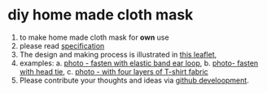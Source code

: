 # diy home made cloth mask

1. to make home made cloth mask for **own** use
2. please read [specification](/README.md)
3. The design and making process is illustrated in [this leaflet](/p01to11v4.png),
4. examples:
    a. [photo - fasten with elastic band ear loop](/photoMaskElasticType600x600pixel.png),
    b. [photo- fasten with head tie](/photoMaskTieType600x600pixel.png),
    c. [photo - with four layers of T-shirt fabric](photoMaskElasticTypeOnThreeLayersOfTShirtFabric.png)
5. Please contribute your thoughts and ideas via [github develoopment](http://chitakchan.github.io/cloth-mask/).    



